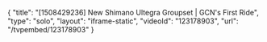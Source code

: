 {
    "title": "[1508429236] New Shimano Ultegra Groupset | GCN's First Ride",
    "type": "solo",
    "layout": "iframe-static",
    "videoId": "123178903",
    "url": "\/tvpembed\/123178903"
}